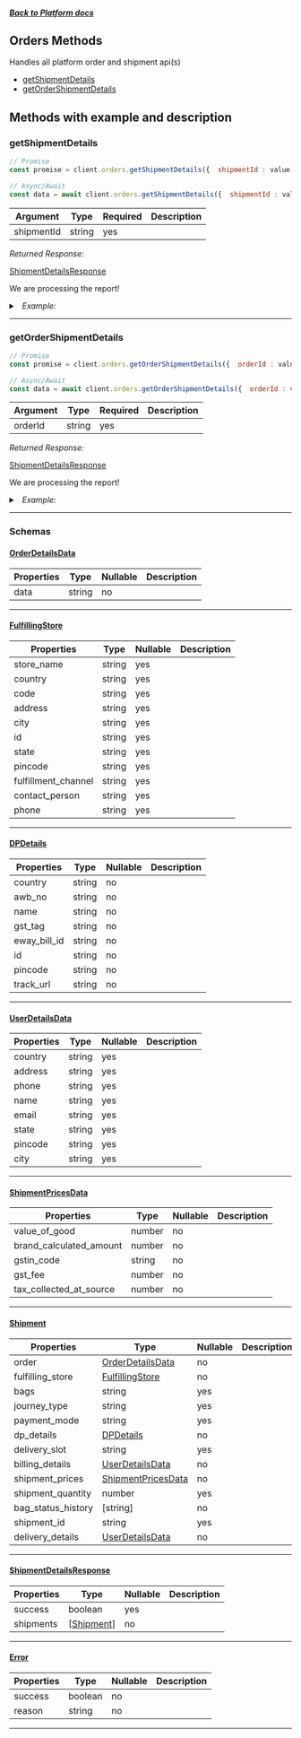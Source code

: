



##### [Back to Platform docs](./README.md)

## Orders Methods
Handles all platform order and shipment api(s)
* [getShipmentDetails](#getshipmentdetails)
* [getOrderShipmentDetails](#getordershipmentdetails)



## Methods with example and description


### getShipmentDetails




```javascript
// Promise
const promise = client.orders.getShipmentDetails({  shipmentId : value });

// Async/Await
const data = await client.orders.getShipmentDetails({  shipmentId : value });
```





| Argument  |  Type  | Required | Description |
| --------- | -----  | -------- | ----------- | 
| shipmentId | string | yes |  |  





*Returned Response:*




[ShipmentDetailsResponse](#ShipmentDetailsResponse)

We are processing the report!




<details>
<summary><i>&nbsp; Example:</i></summary>

```json

```
</details>









---


### getOrderShipmentDetails




```javascript
// Promise
const promise = client.orders.getOrderShipmentDetails({  orderId : value });

// Async/Await
const data = await client.orders.getOrderShipmentDetails({  orderId : value });
```





| Argument  |  Type  | Required | Description |
| --------- | -----  | -------- | ----------- | 
| orderId | string | yes |  |  





*Returned Response:*




[ShipmentDetailsResponse](#ShipmentDetailsResponse)

We are processing the report!




<details>
<summary><i>&nbsp; Example:</i></summary>

```json

```
</details>









---



### Schemas

 
 
 #### [OrderDetailsData](#OrderDetailsData)

 | Properties | Type | Nullable | Description |
 | ---------- | ---- | -------- | ----------- |
 | data | string |  no  |  |

---


 
 
 #### [FulfillingStore](#FulfillingStore)

 | Properties | Type | Nullable | Description |
 | ---------- | ---- | -------- | ----------- |
 | store_name | string |  yes  |  |
 | country | string |  yes  |  |
 | code | string |  yes  |  |
 | address | string |  yes  |  |
 | city | string |  yes  |  |
 | id | string |  yes  |  |
 | state | string |  yes  |  |
 | pincode | string |  yes  |  |
 | fulfillment_channel | string |  yes  |  |
 | contact_person | string |  yes  |  |
 | phone | string |  yes  |  |

---


 
 
 #### [DPDetails](#DPDetails)

 | Properties | Type | Nullable | Description |
 | ---------- | ---- | -------- | ----------- |
 | country | string |  no  |  |
 | awb_no | string |  no  |  |
 | name | string |  no  |  |
 | gst_tag | string |  no  |  |
 | eway_bill_id | string |  no  |  |
 | id | string |  no  |  |
 | pincode | string |  no  |  |
 | track_url | string |  no  |  |

---


 
 
 #### [UserDetailsData](#UserDetailsData)

 | Properties | Type | Nullable | Description |
 | ---------- | ---- | -------- | ----------- |
 | country | string |  yes  |  |
 | address | string |  yes  |  |
 | phone | string |  yes  |  |
 | name | string |  yes  |  |
 | email | string |  yes  |  |
 | state | string |  yes  |  |
 | pincode | string |  yes  |  |
 | city | string |  yes  |  |

---


 
 
 #### [ShipmentPricesData](#ShipmentPricesData)

 | Properties | Type | Nullable | Description |
 | ---------- | ---- | -------- | ----------- |
 | value_of_good | number |  no  |  |
 | brand_calculated_amount | number |  no  |  |
 | gstin_code | string |  no  |  |
 | gst_fee | number |  no  |  |
 | tax_collected_at_source | number |  no  |  |

---


 
 
 #### [Shipment](#Shipment)

 | Properties | Type | Nullable | Description |
 | ---------- | ---- | -------- | ----------- |
 | order | [OrderDetailsData](#OrderDetailsData) |  no  |  |
 | fulfilling_store | [FulfillingStore](#FulfillingStore) |  no  |  |
 | bags | string |  yes  |  |
 | journey_type | string |  yes  |  |
 | payment_mode | string |  yes  |  |
 | dp_details | [DPDetails](#DPDetails) |  no  |  |
 | delivery_slot | string |  yes  |  |
 | billing_details | [UserDetailsData](#UserDetailsData) |  no  |  |
 | shipment_prices | [ShipmentPricesData](#ShipmentPricesData) |  no  |  |
 | shipment_quantity | number |  yes  |  |
 | bag_status_history | [string] |  no  |  |
 | shipment_id | string |  yes  |  |
 | delivery_details | [UserDetailsData](#UserDetailsData) |  no  |  |

---


 
 
 #### [ShipmentDetailsResponse](#ShipmentDetailsResponse)

 | Properties | Type | Nullable | Description |
 | ---------- | ---- | -------- | ----------- |
 | success | boolean |  yes  |  |
 | shipments | [[Shipment](#Shipment)] |  no  |  |

---


 
 
 #### [Error](#Error)

 | Properties | Type | Nullable | Description |
 | ---------- | ---- | -------- | ----------- |
 | success | boolean |  no  |  |
 | reason | string |  no  |  |

---




